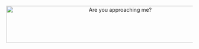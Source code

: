 <div align="center">
	<br>
    <a href='https://github.com/bubblegan/bubblegan/blame/master/gogo3.svg'>
		<img src="https://gan-image.s3-ap-southeast-1.amazonaws.com/gogo3.svg" width="600" height="100" alt="Are you approaching me?">
    </a>
	<br>
</div>
